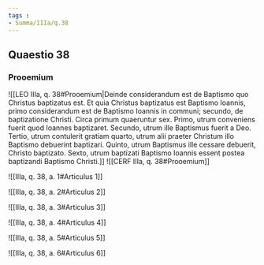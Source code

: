 ```yaml
---
tags : 
- Summa/IIIa/q.38
---
```


## Quaestio 38

### Prooemium

![[LEO IIIa, q. 38#Prooemium|Deinde considerandum est de Baptismo quo Christus baptizatus est. Et quia Christus baptizatus est Baptismo Ioannis, primo considerandum est de Baptismo Ioannis in communi; secundo, de baptizatione Christi. Circa primum quaeruntur sex. Primo, utrum conveniens fuerit quod Ioannes baptizaret. Secundo, utrum ille Baptismus fuerit a Deo. Tertio, utrum contulerit gratiam quarto, utrum alii praeter Christum illo Baptismo debuerint baptizari. Quinto, utrum Baptismus ille cessare debuerit, Christo baptizato. Sexto, utrum baptizati Baptismo Ioannis essent postea baptizandi Baptismo Christi.]]
![[CERF IIIa, q. 38#Prooemium]]

![[IIIa, q. 38, a. 1#Articulus 1]]

![[IIIa, q. 38, a. 2#Articulus 2]]

![[IIIa, q. 38, a. 3#Articulus 3]]

![[IIIa, q. 38, a. 4#Articulus 4]]

![[IIIa, q. 38, a. 5#Articulus 5]]

![[IIIa, q. 38, a. 6#Articulus 6]]

